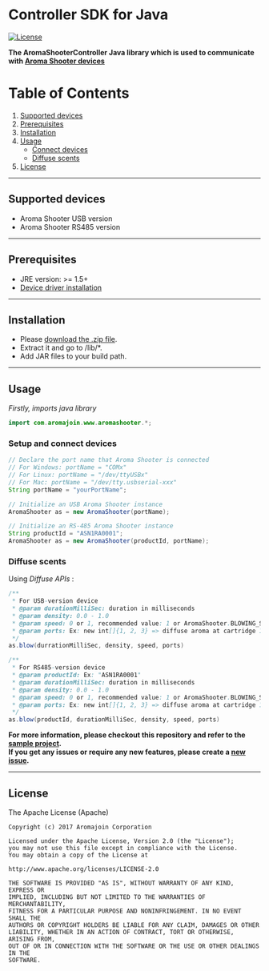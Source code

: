 # Controller SDK for Java

[![License](https://img.shields.io/badge/license-Apache%202-4EB1BA.svg?style=flat-square)](https://www.apache.org/licenses/LICENSE-2.0.html)

**The AromaShooterController Java library which is used to communicate with [Aroma Shooter devices](https://aromajoin.com/hardware/shooters/aroma-shooter-1)**  

# Table of Contents
1. [Supported devices](https://github.com/aromajoin/controller-sdk-java#supported-devices)  
2. [Prerequisites](https://github.com/aromajoin/controller-sdk-java#prerequisites)
3. [Installation](https://github.com/aromajoin/controller-sdk-java#installation)
4. [Usage](https://github.com/aromajoin/controller-sdk-java#usage)
    * [Connect devices](https://github.com/aromajoin/controller-sdk-java#connect-devices)
    * [Diffuse scents](https://github.com/aromajoin/controller-sdk-java#diffuse-scents)
5. [License](https://github.com/aromajoin/controller-sdk-android#license)

---

## Supported devices
* Aroma Shooter USB version
* Aroma Shooter RS485 version

---

## Prerequisites
* JRE version: >= 1.5+
* [Device driver installation](http://www.ftdichip.com/Drivers/VCP.html)

---

## Installation  

* Please [download the .zip file](https://github.com/aromajoin/controller-sdk-java/releases/).
* Extract it and go to /lib/*.
* Add JAR files to your build path.

---

## Usage  

*Firstly, imports java library*
```Java
import com.aromajoin.www.aromashooter.*;
```
### Setup and connect devices

```Java
// Declare the port name that Aroma Shooter is connected
// For Windows: portName = "COMx"
// For Linux: portName = "/dev/ttyUSBx"
// For Mac: portName = "/dev/tty.usbserial-xxx"
String portName = "yourPortName";

// Initialize an USB Aroma Shooter instance
AromaShooter as = new AromaShooter(portName);

// Initialize an RS-485 Aroma Shooter instance
String productId = "ASN1RA0001";
AromaShooter as = new AromaShooter(productId, portName);

```
### Diffuse scents 

Using *Diffuse APIs*  :
```Java
/**
 * For USB-version device
 * @param durationMilliSec: duration in milliseconds
 * @param density: 0.0 - 1.0
 * @param speed: 0 or 1, recommended value: 1 or AromaShooter.BLOWING_SPEED_MAX
 * @param ports: Ex: new int[]{1, 2, 3} => diffuse aroma at cartridge 1, 2, and 3. Port number is 1 ~ 7.
 */
as.blow(durrationMilliSec, density, speed, ports)  

/**
 * For RS485-version device
 * @param productId: Ex: "ASN1RA0001"
 * @param durationMilliSec: duration in milliseconds
 * @param density: 0.0 - 1.0
 * @param speed: 0 or 1, recommended value: 1 or AromaShooter.BLOWING_SPEED_MAX
 * @param ports: Ex: new int[]{1, 2, 3} => diffuse aroma at cartridge 1, 2, and 3. Port number is 1 ~ 7.
 */
as.blow(productId, durationMilliSec, density, speed, ports)

``` 

**For more information, please checkout this repository and refer to the [sample project](https://github.com/aromajoin/controller-sdk-java/tree/master/AromaShooterControllerSample).**  
**If you get any issues or require any new features, please create a [new issue](https://github.com/aromajoin/controller-sdk-java/issues).**

---
## License  

The Apache License (Apache)

    Copyright (c) 2017 Aromajoin Corporation

    Licensed under the Apache License, Version 2.0 (the "License");
    you may not use this file except in compliance with the License.
    You may obtain a copy of the License at

    http://www.apache.org/licenses/LICENSE-2.0

    THE SOFTWARE IS PROVIDED "AS IS", WITHOUT WARRANTY OF ANY KIND, EXPRESS OR
    IMPLIED, INCLUDING BUT NOT LIMITED TO THE WARRANTIES OF MERCHANTABILITY,
    FITNESS FOR A PARTICULAR PURPOSE AND NONINFRINGEMENT. IN NO EVENT SHALL THE
    AUTHORS OR COPYRIGHT HOLDERS BE LIABLE FOR ANY CLAIM, DAMAGES OR OTHER
    LIABILITY, WHETHER IN AN ACTION OF CONTRACT, TORT OR OTHERWISE, ARISING FROM,
    OUT OF OR IN CONNECTION WITH THE SOFTWARE OR THE USE OR OTHER DEALINGS IN THE
    SOFTWARE.
